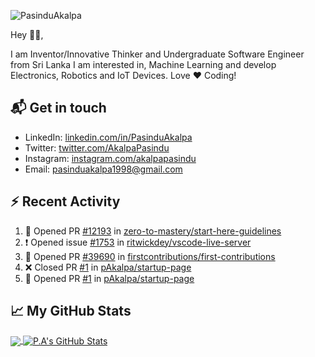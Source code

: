 ![PasinduAkalpa](https://res.cloudinary.com/pasindua/image/upload/r_11/v1624278078/banner_1500x500_xjbxmk.png)

<!-- [![GitHub Views](https://komarev.com/ghpvc/?username=pAkalpa&color=FAC151)] -->

Hey 👋🏻,

I am Inventor/Innovative Thinker and Undergraduate Software Engineer from Sri Lanka
I am interested in, Machine Learning and develop Electronics, Robotics and IoT Devices. Love :heart: Coding!

## 📬 Get in touch

- LinkedIn: [linkedin.com/in/PasinduAkalpa][1]
- Twitter: [twitter.com/AkalpaPasindu][2]
- Instagram: [instagram.com/akalpapasindu][3]
- Email: pasinduakalpa1998@gmail.com

## :zap: Recent Activity
<!--START_SECTION:activity-->
1. 💪 Opened PR [#12193](https://github.com/zero-to-mastery/start-here-guidelines/pull/12193) in [zero-to-mastery/start-here-guidelines](https://github.com/zero-to-mastery/start-here-guidelines)
2. ❗️ Opened issue [#1753](https://github.com/ritwickdey/vscode-live-server/issues/1753) in [ritwickdey/vscode-live-server](https://github.com/ritwickdey/vscode-live-server)
3. 💪 Opened PR [#39690](https://github.com/firstcontributions/first-contributions/pull/39690) in [firstcontributions/first-contributions](https://github.com/firstcontributions/first-contributions)
4. ❌ Closed PR [#1](https://github.com/pAkalpa/startup-page/pull/1) in [pAkalpa/startup-page](https://github.com/pAkalpa/startup-page)
5. 💪 Opened PR [#1](https://github.com/pAkalpa/startup-page/pull/1) in [pAkalpa/startup-page](https://github.com/pAkalpa/startup-page)
<!--END_SECTION:activity-->

## &#x1f4c8; My GitHub Stats

<a href="https://github.com/pAkalpa/pAkalpa">
	<img align="center" src="https://github-readme-stats.vercel.app/api/top-langs/?username=pAkalpa&theme=jolly&langs_count=5" />
</a>

<a href="https://github.com/pAkalpa/pAkalpa">
	<img align="center" src="https://github-readme-stats.vercel.app/api?username=pAkalpa&theme=jolly&show_icons=true&line_height=27&count_private=true" alt="P.A's GitHub Stats" />
</a>
<!-- [![Top Langs](https://github-readme-stats.vercel.app/api/top-langs/?username=pAkalpa&langs_count=5)](https://github.com/pAkalpa/github-readme-stats)
![P.A's GitHub stats](https://github-readme-stats.vercel.app/api?username=pAkalpa&theme=jolly&show_icons=true) -->

[1]:https://www.linkedin.com/in/pasindu-akalpa-1043b1192
[2]:https://www.twitter.com/intent/follow?screen_name=AkalpaPasindu
[3]:https://www.instagram.com/akalpapasindu